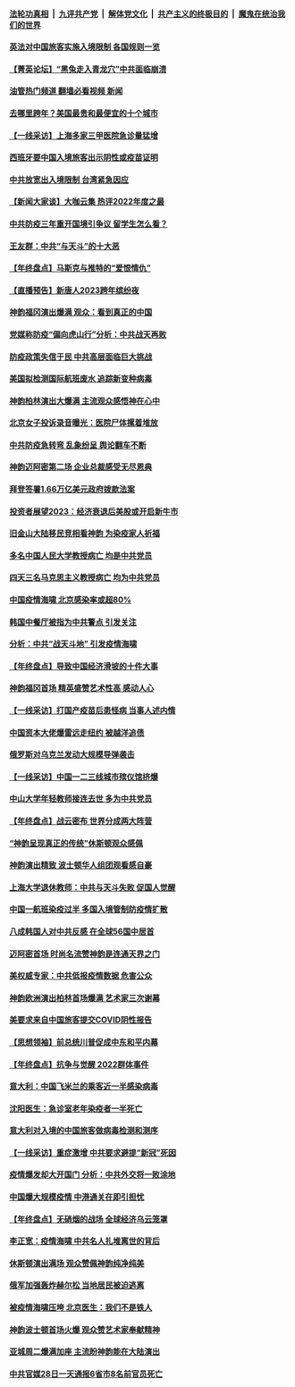 ####  [法轮功真相](../../../../basic/blob/master/README.md?t=12311612) &nbsp;|&nbsp; [九评共产党](../../../../9ping.md/blob/master/README.md?t=12311612) &nbsp;|&nbsp; [解体党文化](../../../../jtdwh.md/blob/master/README.md?t=12311612)  &nbsp;|&nbsp; [共产主义的终极目的](../../../../gczydzjmd.md/blob/master/README.md?t=12311612) &nbsp;|&nbsp; [魔鬼在统治我们的世界](../../../../mgztzwmdsj.md/blob/master/README.md?t=12311612) 

#### [英法对中国旅客实施入境限制 各国规则一览](../pages/nf4514/n13895639.md?t=12311612) 

#### [【菁英论坛】“黑兔走入青龙穴”中共面临崩溃](../pages/nf4514/n13895575.md?t=12311612) 

#### [油管热门频道 翻墙必看视频 新闻](http://129.146.143.75:81/youtube.html?12311612)

#### [去哪里跨年？美国最贵和最便宜的十个城市](../pages/nf4514/n13895532.md?t=12311612) 

#### [【一线采访】上海多家三甲医院急诊量猛增](../pages/nf4514/n13895499.md?t=12311612) 

#### [西班牙要中国入境旅客出示阴性或疫苗证明](../pages/nf4514/n13894694.md?t=12311612) 

#### [中共放宽出入境限制 台湾紧急因应](../pages/nf4514/n13895554.md?t=12311612) 

#### [【新闻大家谈】大咖云集 热评2022年度之最](../pages/nf4514/n13895469.md?t=12311612) 

#### [中共防疫三年重开国境引争议 留学生怎么看？](../pages/nf4514/n13895442.md?t=12311612) 

#### [王友群：中共“与天斗”的十大恶](../pages/nf4514/n13895040.md?t=12311612) 

#### [【年终盘点】马斯克与推特的“爱恨情仇”](../pages/nf4514/n13893800.md?t=12311612) 

#### [【直播预告】新唐人2023跨年缤纷夜](../pages/nf4514/n13894666.md?t=12311612) 

#### [神韵福冈演出爆满 观众：看到真正的中国](../pages/nf4514/n13895362.md?t=12311612) 

#### [党媒称防疫“偏向虎山行”分析：中共战天再败](../pages/nf4514/n13894577.md?t=12311612) 

#### [防疫政策失信于民 中共高层面临巨大挑战](../pages/nf4514/n13894627.md?t=12311612) 

#### [美国拟检测国际航班废水 追踪新变种病毒](../pages/nf4514/n13895092.md?t=12311612) 

#### [神韵柏林演出大爆满 主流观众感悟神在心中](../pages/nf4514/n13894653.md?t=12311612) 

#### [北京女子投诉录音曝光：医院尸体摞着堆放](../pages/nf4514/n13895124.md?t=12311612) 

#### [中共防疫急转弯 乱象纷呈 舆论翻车不断](../pages/nf4514/n13894280.md?t=12311612) 

#### [神韵迈阿密第二场 企业总裁感受无尽恩典](../pages/nf4514/n13895133.md?t=12311612) 

#### [拜登签署1.66万亿美元政府拨款法案](../pages/nf4514/n13894915.md?t=12311612) 

#### [投资者展望2023：经济衰退后美股或开启新牛市](../pages/nf4514/n13894818.md?t=12311612) 

#### [旧金山大陆移民竞相看神韵 为染疫家人祈福](../pages/nf4514/n13895048.md?t=12311612) 

#### [多名中国人民大学教授病亡 均是中共党员](../pages/nf4514/n13894877.md?t=12311612) 

#### [四天三名马克思主义教授病亡 均为中共党员](../pages/nf4514/n13894656.md?t=12311612) 

#### [中国疫情海啸 北京感染率或超80%](../pages/nf4514/n13894673.md?t=12311612) 

#### [韩国中餐厅被指为中共警点 引发关注](../pages/nf4514/n13894339.md?t=12311612) 

#### [分析：中共“战天斗地” 引发疫情海啸](../pages/nf4514/n13893833.md?t=12311612) 

#### [【年终盘点】导致中国经济滑坡的十件大事](../pages/nf4514/n13893109.md?t=12311612) 

#### [神韵福冈首场 精英盛赞艺术性高 感动人心](../pages/nf4514/n13894566.md?t=12311612) 

#### [【一线采访】打国产疫苗后患怪病 当事人述内情](../pages/nf4514/n13894302.md?t=12311612) 

#### [中国资本大佬爆雷远走纽约 被越洋追债](../pages/nf4514/n13894098.md?t=12311612) 

#### [俄罗斯对乌克兰发动大规模导弹袭击](../pages/nf4514/n13894449.md?t=12311612) 

#### [【一线采访】中国一二三线城市殡仪馆挤爆](../pages/nf4514/n13894487.md?t=12311612) 

#### [中山大学年轻教师接连去世 多为中共党员](../pages/nf4514/n13894464.md?t=12311612) 

#### [【年终盘点】战云密布 世界分成两大阵营](../pages/nf4514/n13891187.md?t=12311612) 

#### [“神韵呈现真正的传统”休斯顿观众感佩](../pages/nf4514/n13894242.md?t=12311612) 

#### [神韵演出精致 波士顿华人组团观看感自豪](../pages/nf4514/n13894175.md?t=12311612) 

#### [上海大学退休教师：中共与天斗失败 促国人觉醒](../pages/nf4514/n13894148.md?t=12311612) 

#### [中国一航班染疫过半 多国入境管制防疫情扩散](../pages/nf4514/n13894323.md?t=12311612) 

#### [八成韩国人对中共反感 在全球56国中居首](../pages/nf4514/n13894345.md?t=12311612) 

#### [迈阿密首场 时尚名流赞神韵是连通天界之门](../pages/nf4514/n13894161.md?t=12311612) 

#### [美权威专家：中共低报疫情数据 危害公众](../pages/nf4514/n13893851.md?t=12311612) 

#### [神韵欧洲演出柏林首场爆满 艺术家三次谢幕](../pages/nf4514/n13894023.md?t=12311612) 

#### [美要求来自中国旅客提交COVID阴性报告](../pages/nf4514/n13893834.md?t=12311612) 

#### [【思想领袖】前总统川普促成中东和平内幕](../pages/nf4514/n13868697.md?t=12311612) 

#### [【年终盘点】抗争与觉醒 2022群体事件](../pages/nf4514/n13888314.md?t=12311612) 

#### [意大利：中国飞米兰的乘客近一半感染病毒](../pages/nf4514/n13893815.md?t=12311612) 

#### [沈阳医生：急诊室老年染疫者一半死亡](../pages/nf4514/n13893780.md?t=12311612) 

#### [意大利对入境的中国旅客做病毒检测和测序](../pages/nf4514/n13893791.md?t=12311612) 

#### [【一线采访】重症激增 中共要求避提“新冠”死因](../pages/nf4514/n13893517.md?t=12311612) 

#### [疫情爆发却大开国门 分析：中共外交将一败涂地](../pages/nf4514/n13893552.md?t=12311612) 

#### [中国爆大规模疫情 中港通关在即引担忧](../pages/nf4514/n13893691.md?t=12311612) 

#### [【年终盘点】无硝烟的战场 全球经济乌云笼罩](../pages/nf4514/n13891799.md?t=12311612) 

#### [李正宽：疫情海啸 中共名人扎堆离世的背后](../pages/nf4514/n13892424.md?t=12311612) 

#### [休斯顿演出满场 观众赞佩神韵纯净纯美](../pages/nf4514/n13893723.md?t=12311612) 

#### [俄军加强轰炸赫尔松 当地居民被迫逃离](../pages/nf4514/n13893571.md?t=12311612) 

#### [被疫情海啸压垮 北京医生：我们不是铁人](../pages/nf4514/n13893026.md?t=12311612) 

#### [神韵波士顿首场火爆 观众赞艺术家奉献精神](../pages/nf4514/n13893518.md?t=12311612) 

#### [亚城周二爆满加座 主流盼神韵能在大陆演出](../pages/nf4514/n13893521.md?t=12311612) 

#### [中共官媒28日一天通报6省市8名前官员死亡](../pages/nf4514/n13893204.md?t=12311612) 

<img src='http://gfw-breaker.win/goodnews/indexes/nf4514.md' width='0px' height='0px'/>
